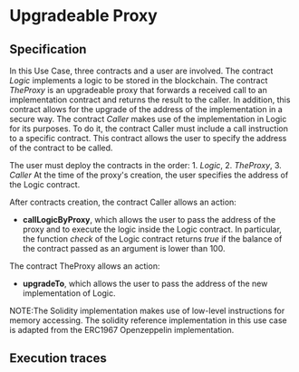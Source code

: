 # Upgradeable Proxy

## Specification

In this Use Case, three contracts and a user are involved.
The contract *Logic* implements a logic to be stored in the blockchain.
The contract *TheProxy* is an upgradeable proxy that forwards a received call to
an implementation contract and returns the result to the caller. In addition, this contract
allows for the upgrade of the address of the implementation in a secure way.
The contract *Caller* makes use of the implementation in Logic for its purposes.
To do it, the contract Caller must include a call instruction to a specific contract.
This contract allows the user to specify the address of the contract to be called.

The user must deploy the contracts in the order: 1. *Logic*, 2. *TheProxy*, 3. *Caller*
At the time of the proxy's creation, the user specifies the address of the Logic contract.

After contracts creation, the contract Caller allows an action:
- **callLogicByProxy**, which allows the user to pass the address of the proxy and to execute
the logic inside the Logic contract. In particular, the function *check* of the Logic contract
returns *true* if the balance of the contract passed as an argument is lower than 100.

The contract TheProxy allows an action:
- **upgradeTo**, which allows the user to pass the address of the new implementation of Logic.

NOTE:The Solidity implementation makes use of low-level instructions for memory accessing.
The solidity reference implementation in this use case is adapted from the ERC1967 Openzeppelin
implementation.

## Execution traces

